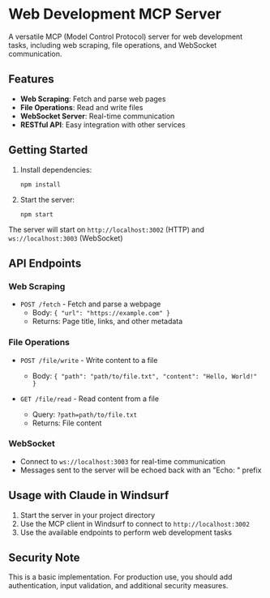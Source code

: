 # Web Development MCP Server

A versatile MCP (Model Control Protocol) server for web development tasks, including web scraping, file operations, and WebSocket communication.

## Features

- **Web Scraping**: Fetch and parse web pages
- **File Operations**: Read and write files
- **WebSocket Server**: Real-time communication
- **RESTful API**: Easy integration with other services

## Getting Started

1. Install dependencies:
   ```
   npm install
   ```

2. Start the server:
   ```
   npm start
   ```

The server will start on `http://localhost:3002` (HTTP) and `ws://localhost:3003` (WebSocket)

## API Endpoints

### Web Scraping
- `POST /fetch` - Fetch and parse a webpage
  - Body: `{ "url": "https://example.com" }`
  - Returns: Page title, links, and other metadata

### File Operations
- `POST /file/write` - Write content to a file
  - Body: `{ "path": "path/to/file.txt", "content": "Hello, World!" }`
  
- `GET /file/read` - Read content from a file
  - Query: `?path=path/to/file.txt`
  - Returns: File content

### WebSocket
- Connect to `ws://localhost:3003` for real-time communication
- Messages sent to the server will be echoed back with an "Echo: " prefix

## Usage with Claude in Windsurf

1. Start the server in your project directory
2. Use the MCP client in Windsurf to connect to `http://localhost:3002`
3. Use the available endpoints to perform web development tasks

## Security Note

This is a basic implementation. For production use, you should add authentication, input validation, and additional security measures.
